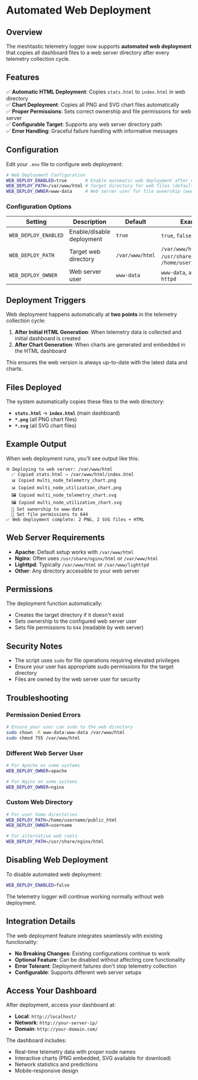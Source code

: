# Automated Web Deployment

## Overview

The meshtastic telemetry logger now supports **automated web deployment** that copies all dashboard files to a web server directory after every telemetry collection cycle.

## Features

✅ **Automatic HTML Deployment**: Copies `stats.html` to `index.html` in web directory  
✅ **Chart Deployment**: Copies all PNG and SVG chart files automatically  
✅ **Proper Permissions**: Sets correct ownership and file permissions for web server  
✅ **Configurable Target**: Supports any web server directory path  
✅ **Error Handling**: Graceful failure handling with informative messages  

## Configuration

Edit your `.env` file to configure web deployment:

```bash
# Web Deployment Configuration
WEB_DEPLOY_ENABLED=true       # Enable automatic web deployment after each run (true/false)
WEB_DEPLOY_PATH=/var/www/html # Target directory for web files (default: /var/www/html)
WEB_DEPLOY_OWNER=www-data     # Web server user for file ownership (www-data, apache, nginx, etc.)
```

### Configuration Options

| Setting | Description | Default | Examples |
|---------|-------------|---------|----------|
| `WEB_DEPLOY_ENABLED` | Enable/disable deployment | `true` | `true`, `false` |
| `WEB_DEPLOY_PATH` | Target web directory | `/var/www/html` | `/var/www/html`, `/usr/share/nginx/html`, `/home/user/public_html` |
| `WEB_DEPLOY_OWNER` | Web server user | `www-data` | `www-data`, `apache`, `nginx`, `httpd` |

## Deployment Triggers

Web deployment happens automatically at **two points** in the telemetry collection cycle:

1. **After Initial HTML Generation**: When telemetry data is collected and initial dashboard is created
2. **After Chart Generation**: When charts are generated and embedded in the HTML dashboard

This ensures the web version is always up-to-date with the latest data and charts.

## Files Deployed

The system automatically copies these files to the web directory:

- **`stats.html`** → **`index.html`** (main dashboard)
- **`*.png`** (all PNG chart files)
- **`*.svg`** (all SVG chart files)

## Example Output

When web deployment runs, you'll see output like this:

```
🌐 Deploying to web server: /var/www/html
  ✅ Copied stats.html → /var/www/html/index.html
  📊 Copied multi_node_telemetry_chart.png
  📊 Copied multi_node_utilization_chart.png
  🖼️ Copied multi_node_telemetry_chart.svg
  🖼️ Copied multi_node_utilization_chart.svg
  🔧 Set ownership to www-data
  🔧 Set file permissions to 644
✅ Web deployment complete: 2 PNG, 2 SVG files + HTML
```

## Web Server Requirements

- **Apache**: Default setup works with `/var/www/html`
- **Nginx**: Often uses `/usr/share/nginx/html` or `/var/www/html`
- **Lighttpd**: Typically `/var/www/html` or `/var/www/lighttpd`
- **Other**: Any directory accessible to your web server

## Permissions

The deployment function automatically:
- Creates the target directory if it doesn't exist
- Sets ownership to the configured web server user
- Sets file permissions to `644` (readable by web server)

## Security Notes

- The script uses `sudo` for file operations requiring elevated privileges
- Ensure your user has appropriate sudo permissions for the target directory
- Files are owned by the web server user for security

## Troubleshooting

### Permission Denied Errors
```bash
# Ensure your user can sudo to the web directory
sudo chown -R www-data:www-data /var/www/html
sudo chmod 755 /var/www/html
```

### Different Web Server User
```bash
# For Apache on some systems
WEB_DEPLOY_OWNER=apache

# For Nginx on some systems  
WEB_DEPLOY_OWNER=nginx
```

### Custom Web Directory
```bash
# For user home directories
WEB_DEPLOY_PATH=/home/username/public_html
WEB_DEPLOY_OWNER=username

# For alternative web roots
WEB_DEPLOY_PATH=/usr/share/nginx/html
```

## Disabling Web Deployment

To disable automated web deployment:

```bash
WEB_DEPLOY_ENABLED=false
```

The telemetry logger will continue working normally without web deployment.

## Integration Details

The web deployment feature integrates seamlessly with existing functionality:

- **No Breaking Changes**: Existing configurations continue to work
- **Optional Feature**: Can be disabled without affecting core functionality  
- **Error Tolerant**: Deployment failures don't stop telemetry collection
- **Configurable**: Supports different web server setups

## Access Your Dashboard

After deployment, access your dashboard at:
- **Local**: `http://localhost/`
- **Network**: `http://your-server-ip/`
- **Domain**: `http://your-domain.com/`

The dashboard includes:
- Real-time telemetry data with proper node names
- Interactive charts (PNG embedded, SVG available for download)
- Network statistics and predictions
- Mobile-responsive design